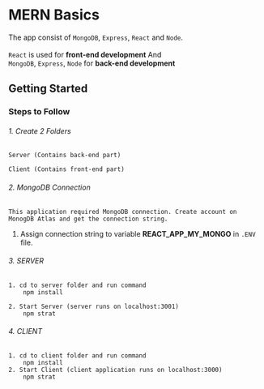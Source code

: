 # MERN Basics
The app consist of `MongoDB`, `Express`, `React` and `Node`. <br><br>
`React` is used for **front-end development** And <br>
`MongoDB`, `Express`, `Node` for **back-end development**

## Getting Started
### Steps to Follow

###### 1.  Create 2 Folders

    Server (Contains back-end part) 
  
    Client (Contains front-end part)
  
###### 2.  MongoDB Connection

    This application required MongoDB connection. Create account on MonogDB Atlas and get the connection string.
    
   1. Assign connection string to variable **REACT_APP_MY_MONGO** in `.ENV` file.

###### 3.  SERVER

    1. cd to server folder and run command
        npm install
        
    2. Start Server (server runs on localhost:3001)
        npm strat
###### 4.  CLIENT
    1. cd to client folder and run command
        npm install
    2. Start Client (client application runs on localhost:3000)
        npm strat

